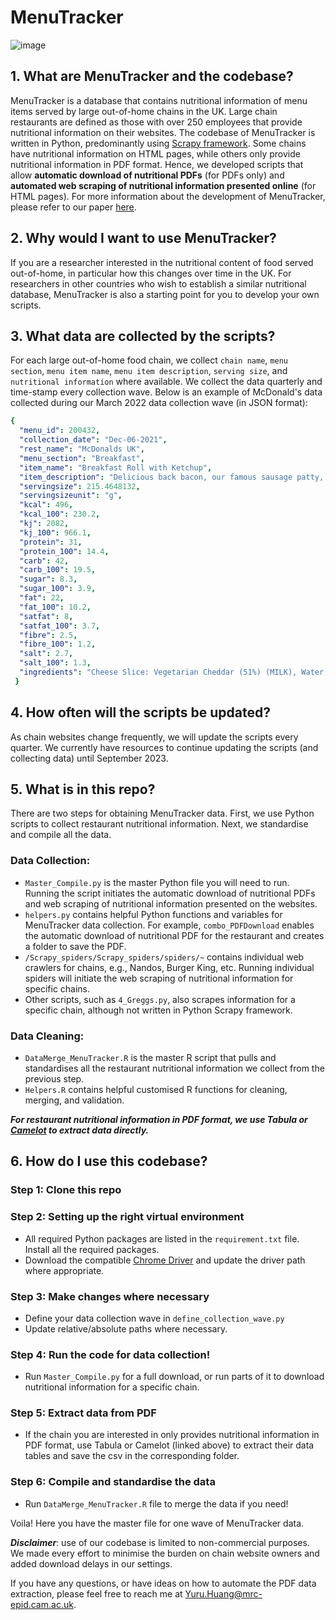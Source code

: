 # MenuTracker

![image](https://user-images.githubusercontent.com/17410816/157275881-309938b3-3972-4b26-a97a-346583d95aad.png)


## 1. What are MenuTracker and the codebase? 
MenuTracker is a database that contains nutritional information of menu items served by large out-of-home chains in the UK. Large chain restaurants are defined as those with over 250 employees that provide nutritional information on their websites. The codebase of MenuTracker is written in Python, predominantly using <a href='https://scrapy.org/'> Scrapy framework</a>. Some chains have nutritional information on HTML pages, while others only provide nutritional information in PDF format. Hence, we developed scripts that allow **automatic download of nutritional PDFs** (for PDFs only) and **automated web scraping of nutritional information presented online** (for HTML pages). For more information about the development of MenuTracker, please refer to our paper <a href='/'>here</a>. 

## 2. Why would I want to use MenuTracker?
If you are a researcher interested in the nutritional content of food served out-of-home, in particular how this changes over time in the UK. For researchers in other countries who wish to establish a similar nutritional database, MenuTracker is also a starting point for you to develop your own scripts.

## 3. What data are collected by the scripts?

For each large out-of-home food chain, we collect `chain name`, `menu section`, `menu item name`, `menu item description`, `serving size`, and `nutritional information` where available. We collect the data quarterly and time-stamp every collection wave. Below is an example of McDonald's data collected during our March 2022 data collection wave (in JSON format): 

```yaml
{
  "menu_id": 200432,
  "collection_date": "Dec-06-2021",
  "rest_name": "McDonalds UK",
  "menu_section": "Breakfast",
  "item_name": "Breakfast Roll with Ketchup",
  "item_description": "Delicious back bacon, our famous sausage patty, cheese and a freshly cracked free-range egg. All in a soft white roll with ketchup.",
  "servingsize": 215.4648132,
  "servingsizeunit": "g",
  "kcal": 496,
  "kcal_100": 230.2,
  "kj": 2082,
  "kj_100": 966.1,
  "protein": 31,
  "protein_100": 14.4,
  "carb": 42,
  "carb_100": 19.5,
  "sugar": 8.3,
  "sugar_100": 3.9,
  "fat": 22,
  "fat_100": 10.2,
  "satfat": 8,
  "satfat_100": 3.7,
  "fibre": 2.5,
  "fibre_100": 1.2,
  "salt": 2.7,
  "salt_100": 1.3,
  "ingredients": "Cheese Slice: Vegetarian Cheddar (51%) (MILK), Water, Vegetarian Cheese (9%) (MILK), Whey Powder (MILK), Butter (MILK), Emulsifying Salts (Trisodium Citrate, Citric Acid), Milk Proteins (MILK), Natural Cheese Flavouring (MILK), Salt, Colours  (Beta Carotene, Paprika Extract), Anti-Caking Agent (Sunflower Lecithin).TBCBuns - Breakfast: WHEAT Flour (contains Calcium Carbonate, Iron, Niacin, Thiamine), Water, Sugar, Rapeseed Oil, Fermented WHEAT Bran Sourdough, Salt, Yeast, Emulsifier (Mono- and Diacetyl Tartaric Acid Esters of Mono- and Diglycerides of Fatty Acids, Antioxidant (Ascorbic Acid).Allergy Advice:For allergens, including cereals containing gluten, see ingredients in BOLD.May also contain SESAME Seeds.No changeSausage Patty: Pork (97%), Salt, Dextrose, Herb and Herb Extract, Glucose Syrup, Spice, Yeast Extract.tbcBack Bacon: Pork, Salt, Preservative (Sodium Nitrite), Antioxidant (Sodium Ascorbate).Made with more than 140g of pork per 100g of finished product.TBCEggs - Free Range: Free Range EGG.Ketchup Bib: 66% Tomato Puree (equivalent to 184g Tomatoes\/100g Ketchup), Glucose-Fructose Syrup, Spirit Vinegar, Salt, Spice Extracts. TBC"
 }

```
## 4. How often will the scripts be updated? 
As chain websites change frequently, we will update the scripts every quarter. We currently have resources to continue updating the scripts (and collecting data) until September 2023. 

## 5. What is in this repo? 
There are two steps for obtaining MenuTracker data. First, we use Python scripts to collect restaurant nutritional information. Next, we standardise and compile all the data. 
### **Data Collection**:
-  `Master_Compile.py` is the master Python file you will need to run. Running the script initiates the automatic download of nutritional PDFs and web scraping of nutritional information presented on the websites. 
-  `helpers.py` contains helpful Python functions and variables for MenuTracker data collection. For example, `combo_PDFDownload` enables the automatic download of nutritional PDF for the restaurant and creates a folder to save the PDF. 
-  `/Scrapy_spiders/Scrapy_spiders/spiders/~` contains individual web crawlers for chains, e.g., Nandos, Burger King, etc. Running individual spiders will initiate the web scraping of nutritional information for specific chains.  
-  Other scripts, such as `4_Greggs.py`, also scrapes information for a specific chain, although not written in Python Scrapy framework. 
### **Data Cleaning**: 
- `DataMerge_MenuTracker.R` is the master R script that pulls and standardises all the restaurant nutritional information we collect from the previous step. 
- `Helpers.R` contains helpful customised R functions for cleaning, merging, and validation. 

***For restaurant nutritional information in PDF format, we use <a herf="https://tabula.technology">Tabula</a> or <a href="https://camelot-py.readthedocs.io/en/master/">Camelot</a> to extract data directly.***  

## 6. How do I use this codebase? 
### Step 1: Clone this repo 
### Step 2: Setting up the right virtual environment 
- All required Python packages are listed in the `requirement.txt` file. Install all the required packages. 
- Download the compatible <a href="https://sites.google.com/chromium.org/driver/">Chrome Driver</a> and update the driver path where appropriate.
### Step 3: Make changes where necessary
- Define your data collection wave in `define_collection_wave.py`
- Update relative/absolute paths where necessary. 
### Step 4: Run the code for data collection!
- Run `Master_Compile.py` for a full download, or run parts of it to download nutritional information for a specific chain.
### Step 5: Extract data from PDF
- If the chain you are interested in only provides nutritional information in PDF format, use Tabula or Camelot (linked above) to extract their data tables and save the csv in the corresponding folder.
### Step 6: Compile and standardise the data 
- Run `DataMerge_MenuTracker.R` file to merge the data if you need! 

Voila! Here you have the master file for one wave of MenuTracker data. 

***Disclaimer***: use of our codebase is limited to non-commercial purposes. We made every effort to minimise the burden on chain website owners and added download delays in our settings. 

If you have any questions, or have ideas on how to automate the PDF data extraction, please feel free to reach me at Yuru.Huang@mrc-epid.cam.ac.uk.
